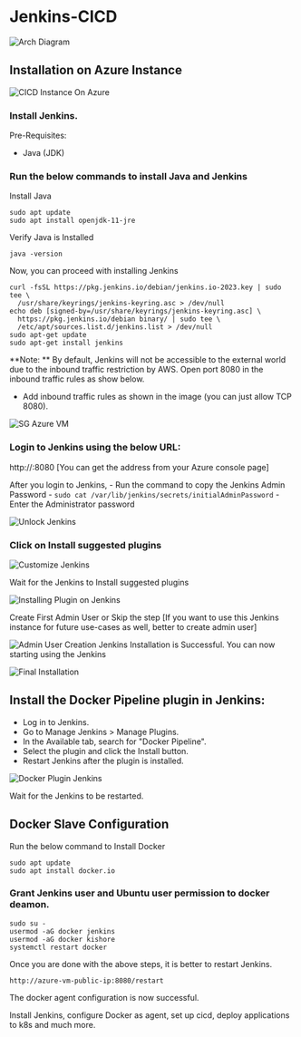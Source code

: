 # Jenkins-CICD

![Arch Diagram ](../../images/misc/High_level_Arch.png)

## Installation on Azure Instance
![CICD Instance On Azure](../../images/misc/Azure_Jenkins.png)

### Install Jenkins.

Pre-Requisites:
 - Java (JDK)

### Run the below commands to install Java and Jenkins

Install Java

```
sudo apt update
sudo apt install openjdk-11-jre
```

Verify Java is Installed

```
java -version
```

Now, you can proceed with installing Jenkins

```
curl -fsSL https://pkg.jenkins.io/debian/jenkins.io-2023.key | sudo tee \
  /usr/share/keyrings/jenkins-keyring.asc > /dev/null
echo deb [signed-by=/usr/share/keyrings/jenkins-keyring.asc] \
  https://pkg.jenkins.io/debian binary/ | sudo tee \
  /etc/apt/sources.list.d/jenkins.list > /dev/null
sudo apt-get update
sudo apt-get install jenkins
```

**Note: ** By default, Jenkins will not be accessible to the external world due to the inbound traffic restriction by AWS. Open port 8080 in the inbound traffic rules as show below.

- Add inbound traffic rules as shown in the image (you can just allow TCP 8080).

![SG Azure VM](../../images/misc/SG.png)


### Login to Jenkins using the below URL:

http://<Azure-VM-public-ip-address>:8080    [You can get the address from your Azure console page]
  
After you login to Jenkins, 
      - Run the command to copy the Jenkins Admin Password - `sudo cat /var/lib/jenkins/secrets/initialAdminPassword`
      - Enter the Administrator password
      
![Unlock Jenkins ](../../images/misc/jenkins1.png)

### Click on Install suggested plugins

![Customize Jenkins ](../../images/misc/jenkins2.png)

Wait for the Jenkins to Install suggested plugins

![Installing Plugin on Jenkins](../../images/misc/jenkins3.png)

Create First Admin User or Skip the step [If you want to use this Jenkins instance for future use-cases as well, better to create admin user]

![Admin User Creation](../../images/misc/jenkins4.png)
Jenkins Installation is Successful. You can now starting using the Jenkins 

![Final Installation ](../../images/misc/jenkins5.png)

## Install the Docker Pipeline plugin in Jenkins:

   - Log in to Jenkins.
   - Go to Manage Jenkins > Manage Plugins.
   - In the Available tab, search for "Docker Pipeline".
   - Select the plugin and click the Install button.
   - Restart Jenkins after the plugin is installed.
   
![Docker Plugin Jenkins](../../images/misc/jenkins6.png)

Wait for the Jenkins to be restarted.


## Docker Slave Configuration

Run the below command to Install Docker

```
sudo apt update
sudo apt install docker.io
```
 
### Grant Jenkins user and Ubuntu user permission to docker deamon.

```
sudo su - 
usermod -aG docker jenkins
usermod -aG docker kishore
systemctl restart docker
```

Once you are done with the above steps, it is better to restart Jenkins.

```
http://azure-vm-public-ip:8080/restart
```

The docker agent configuration is now successful.

Install Jenkins, configure Docker as agent, set up cicd, deploy applications to k8s and much more.

